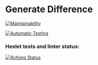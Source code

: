 # Generate Difference

[![Maintainability](https://api.codeclimate.com/v1/badges/b7219e5dd97cd175b2dc/maintainability)](https://codeclimate.com/github/mortalpjero/frontend-project-46/maintainability)

[![Automatic Testing](https://github.com/mortalpjero/frontend-project-46/workflows/nodejs/badge.svg)](https://github.com/mortalpjero/frontend-project-46/actions)

### Hexlet tests and linter status:
[![Actions Status](https://github.com/mortalpjero/frontend-project-46/workflows/hexlet-check/badge.svg)](https://github.com/mortalpjero/frontend-project-46/actions)